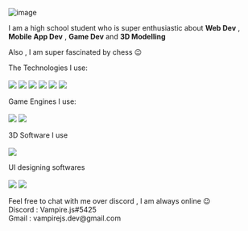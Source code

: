 ![image](https://github.com/Vampire-js/Vampire-js/assets/103945371/25176608-e0e6-452c-aaef-9253a43dc1e2)

<p >I am a high school student who is super enthusiastic about  <strong>Web Dev</strong> , <strong>Mobile App Dev</strong> , <strong>Game Dev</strong> and <strong>3D Modelling</strong> </p>
<p >Also , I am super fascinated by chess 😉</p>
<p > The Technologies I use: <br/></br/>
<img src="https://img.shields.io/badge/react-%2320232a.svg?style=for-the-badge&logo=react&logoColor=%2361DAFB"/>
  <img src="https://img.shields.io/badge/vuejs-%2335495e.svg?style=for-the-badge&logo=vuedotjs&logoColor=%234FC08D"/>
  <img src="https://img.shields.io/badge/svelte-%23f1413d.svg?style=for-the-badge&logo=svelte&logoColor=white"/>
  <img src="https://img.shields.io/badge/threejs-black?style=for-the-badge&logo=three.js&logoColor=white"/>
  <img src="https://img.shields.io/badge/Electron-191970?style=for-the-badge&logo=Electron&logoColor=white"/>
  <img src="https://img.shields.io/badge/Quasar-16B7FB?style=for-the-badge&logo=quasar&logoColor=black"/>
</p>

<p >Game Engines I use: <br/></br/>
<img src="https://img.shields.io/badge/GODOT-%23FFFFFF.svg?style=for-the-badge&logo=godot-engine"/>
  <img src="https://img.shields.io/badge/unity-%23000000.svg?style=for-the-badge&logo=unity&logoColor=white"/>
</p>

<p > 3D Software I use <br/></br/>
<img src="https://img.shields.io/badge/blender-%23F5792A.svg?style=for-the-badge&logo=blender&logoColor=white"/>
</p>

<p > UI designing softwares <br/></br/>
<img src="https://img.shields.io/badge/figma-%23F24E1E.svg?style=for-the-badge&logo=figma&logoColor=white"/>
<img src="https://img.shields.io/badge/Adobe%20XD-470137?style=for-the-badge&logo=Adobe%20XD&logoColor=#FF61F6"/>
</p>

<p>
Feel free to chat with me over discord , I am always online 😉 
  </br>
  Discord : Vampire.js#5425 </br>
  Gmail : vampirejs.dev@gmail.com
</p>

